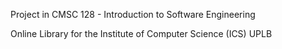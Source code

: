 Project in CMSC 128 - Introduction to Software Engineering

Online Library for the Institute of Computer Science (ICS) UPLB
